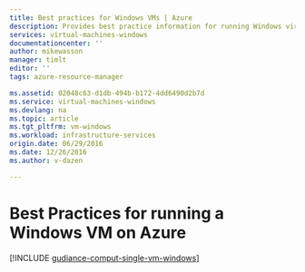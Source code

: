 ```yaml
---
title: Best practices for Windows VMs | Azure
description: Provides best practice information for running Windows virtual machines in Azure.
services: virtual-machines-windows
documentationcenter: ''
author: mikewasson
manager: timlt
editor: ''
tags: azure-resource-manager

ms.assetid: 02048c63-d1db-494b-b172-4dd6490d2b7d
ms.service: virtual-machines-windows
ms.devlang: na
ms.topic: article
ms.tgt_pltfrm: vm-windows
ms.workload: infrastructure-services
origin.date: 06/29/2016
ms.date: 12/26/2016
ms.author: v-dazen

---
```

# Best Practices for running a Windows VM on Azure
[!INCLUDE [gudiance-comput-single-vm-windows](../../../includes/guidance-compute-single-vm-windows.md)]
